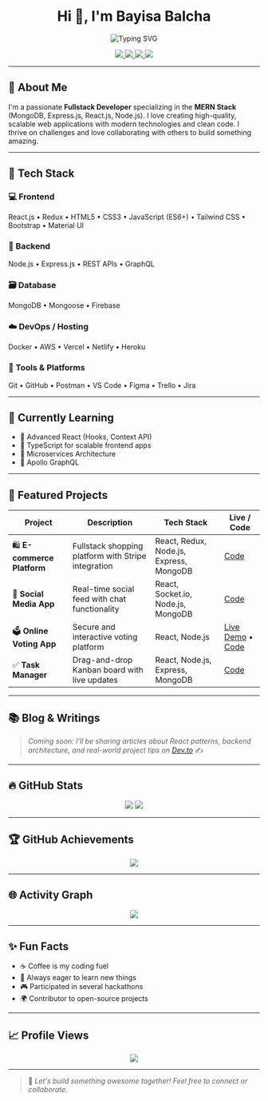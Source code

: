 <h1 align="center">Hi 👋, I'm Bayisa Balcha</h1>

<p align="center">
  <img src="https://readme-typing-svg.demolab.com?font=Fira+Code&weight=500&size=24&pause=1000&center=true&vCenter=true&width=435&lines=Fullstack+MERN+Developer;Open+Source+Enthusiast;Building+cool+web+apps" alt="Typing SVG" />
</p>

<p align="center">
  <a href="https://github.com/bayedhaf">
    <img src="https://img.shields.io/github/followers/bayedhaf?label=Follow&style=social" />
  </a>
  <a href="mailto:bayedhaf2023@gmail.com">
    <img src="https://img.shields.io/badge/Email-Drop%20a%20Hi-blue" />
  </a>
  <a href="https://et.linkedin.com/in/bayisa-balcha-52b12a334">
    <img src="https://img.shields.io/badge/LinkedIn-Bayisa%20Balcha-blue?logo=linkedin" />
  </a>
  <a href="https://bayedhaf.github.io/web-dev-class-project/">
    <img src="https://img.shields.io/badge/Portfolio-View%20Site-orange" />
  </a>
</p>

---

## 🚀 About Me

I'm a passionate **Fullstack Developer** specializing in the **MERN Stack** (MongoDB, Express.js, React.js, Node.js). I love creating high-quality, scalable web applications with modern technologies and clean code. I thrive on challenges and love collaborating with others to build something amazing. 

---

## 🧰 Tech Stack

### 💻 Frontend
React.js • Redux • HTML5 • CSS3 • JavaScript (ES6+) • Tailwind CSS • Bootstrap • Material UI

### 🧪 Backend
Node.js • Express.js • REST APIs • GraphQL

### 🗃️ Database
MongoDB • Mongoose • Firebase

### ☁️ DevOps / Hosting
Docker • AWS • Vercel • Netlify • Heroku

### 🧰 Tools & Platforms
Git • GitHub • Postman • VS Code • Figma • Trello • Jira

---

## 🌱 Currently Learning

- 🔹 Advanced React (Hooks, Context API)
- 🔹 TypeScript for scalable frontend apps
- 🔹 Microservices Architecture
- 🔹 Apollo GraphQL

---

## 💼 Featured Projects

| Project | Description | Tech Stack | Live / Code |
|--------|-------------|------------|-------------|
| 🛍️ **E-commerce Platform** | Fullstack shopping platform with Stripe integration | React, Redux, Node.js, Express, MongoDB | [Code](https://github.com/bayedhaf/e-commerce) |
| 📱 **Social Media App** | Real-time social feed with chat functionality | React, Socket.io, Node.js, MongoDB | [Code](https://github.com/bayedhaf/social-media) |
| 🗳️ **Online Voting App** | Secure and interactive voting platform | React, Node.js | [Live Demo](http://onlinovote.netlify.app) • [Code](https://github.com/bayedhaf/Online-vote-App) |
| ✅ **Task Manager** | Drag-and-drop Kanban board with live updates | React, Node.js, Express, MongoDB | [Code](https://github.com/bayedhaf/task-manager) |

---

## 📚 Blog & Writings

> _Coming soon: I’ll be sharing articles about React patterns, backend architecture, and real-world project tips on [Dev.to](https://dev.to/)_ ✍️

---

## 🔥 GitHub Stats

<p align="center">
  <img src="https://github-readme-streak-stats.herokuapp.com/?user=bayedhaf&theme=dark&hide_border=true" />
  <img src="https://github-readme-stats.vercel.app/api/top-langs/?username=bayedhaf&layout=compact&theme=algolia&langs_count=8&hide=html,css" />
</p>

---

## 🏆 GitHub Achievements

<p align="center">
  <img src="https://github-profile-trophy.vercel.app/?username=bayedhaf&theme=onedark&row=2&column=3" />
</p>

---

## 🌐 Activity Graph

<p align="center">
  <img src="https://github-readme-activity-graph.vercel.app/graph?username=bayedhaf&theme=react-dark&area=true&hide_border=true" />
</p>

---

## ✨ Fun Facts

- ☕ Coffee is my coding fuel
- 🧠 Always eager to learn new things
- 🎮 Participated in several hackathons
- 🌍 Contributor to open-source projects

---

## 📈 Profile Views

<p align="center">
  <img src="https://komarev.com/ghpvc/?username=bayedhaf&color=blue&style=flat" />
</p>

---

> 🚀 *Let's build something awesome together! Feel free to connect or collaborate.*

